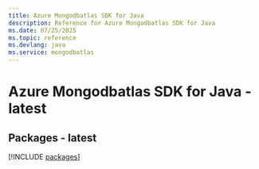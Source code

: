 ```yaml
---
title: Azure Mongodbatlas SDK for Java
description: Reference for Azure Mongodbatlas SDK for Java
ms.date: 07/25/2025
ms.topic: reference
ms.devlang: java
ms.service: mongodbatlas
---
```

# Azure Mongodbatlas SDK for Java - latest
## Packages - latest
[!INCLUDE [packages](mongodbatlas-index.md)]